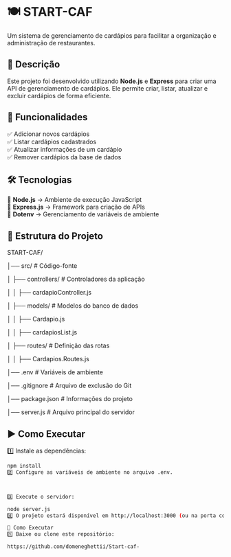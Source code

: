 # 🍽️ START-CAF
Um sistema de gerenciamento de cardápios para facilitar a organização e administração de restaurantes.

## 📖 Descrição

Este projeto foi desenvolvido utilizando **Node.js** e **Express** para criar uma API de gerenciamento de cardápios. Ele permite criar, listar, atualizar e excluir cardápios de forma eficiente.

## 🚀 Funcionalidades

✅ Adicionar novos cardápios  
✅ Listar cardápios cadastrados  
✅ Atualizar informações de um cardápio  
✅ Remover cardápios da base de dados  

## 🛠️ Tecnologias

🔹 **Node.js** → Ambiente de execução JavaScript  
🔹 **Express.js** → Framework para criação de APIs  
🔹 **Dotenv** → Gerenciamento de variáveis de ambiente  

## 📂 Estrutura do Projeto
START-CAF/

│── src/                      # Código-fonte

│   ├── controllers/          # Controladores da aplicação

│   │   ├── cardapioController.js

│   ├── models/               # Modelos do banco de dados

│   │   ├── Cardapio.js

│   │   ├── cardapiosList.js

│   ├── routes/               # Definição das rotas

│   │   ├── Cardapios.Routes.js

│── .env                      # Variáveis de ambiente

│── .gitignore                # Arquivo de exclusão do Git

│── package.json              # Informações do projeto

│── server.js                 # Arquivo principal do servidor

## ▶️ Como Executar

1️⃣ Instale as dependências:  
```sh
npm install
2️⃣ Configure as variáveis de ambiente no arquivo .env.



3️⃣ Execute o servidor:

node server.js
4️⃣ O projeto estará disponível em http://localhost:3000 (ou na porta configurada)

🏃 Como Executar
1️⃣ Baixe ou clone este repositório:

https://github.com/domeneghettii/Start-caf-